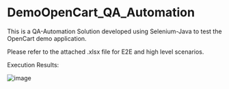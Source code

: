 # DemoOpenCart_QA_Automation
This is a QA-Automation Solution developed using Selenium-Java to test the OpenCart demo application.

Please refer to the attached .xlsx file for E2E and high level scenarios.

Execution Results:

![image](https://user-images.githubusercontent.com/64678216/217094692-6caf38a9-698d-4698-9306-ccb8d63500f5.png)
